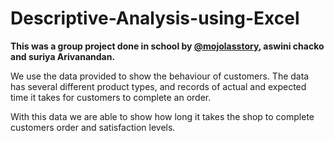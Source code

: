 # Descriptive-Analysis-using-Excel
**This was a group project done in school by [@mojolasstory](https://github.com/mojolasstory), aswini chacko and suriya Arivanandan.**

We use the data provided to show the behaviour of customers.
The data has several different product types, and records of actual and expected time it takes for customers to complete an order.

With this data we are able to show how long it takes the shop to complete customers order and satisfaction levels.
